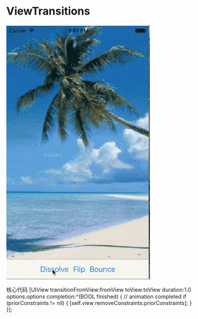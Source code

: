 # ViewTransitions
![效果图](https://github.com/lizhi0123/ViewTransitions/blob/master/animation.gif)

核心代码
 [UIView transitionFromView:fromView
                        toView:toView
                      duration:1.0
                       options:options
                    completion:^(BOOL finished) {
                        // animation completed
                        if (priorConstraints != nil)
                        {
                            [self.view removeConstraints:priorConstraints];
                        }
                    }];
